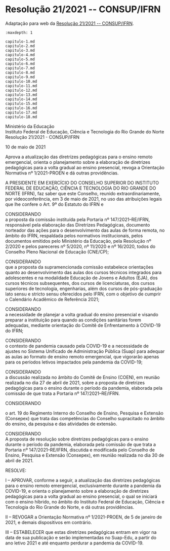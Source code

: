 # Resolução 21/2021 -- CONSUP/IFRN

Adaptação para web da [Resolução 21/2021 -- CONSUP/IFRN](https://portal.ifrn.edu.br/conselhos/consup/resolucoes/2021/resolucao-no-21-2021/view).



```{toctree}
:maxdepth: 1

capitulo-1.md
capitulo-2.md
capitulo-3.md
capitulo-4.md
capitulo-5.md
capitulo-6.md
capitulo-7.md
capitulo-8.md
capitulo-9.md
capitulo-10.md
capitulo-11.md
capitulo-12.md
capitulo-13.md
capitulo-14.md
capitulo-15.md
capitulo-16.md
capitulo-17.md
capitulo-18.md
```

Ministério da Educação  
Instituto Federal de Educação, Ciência e Tecnologia do Rio Grande do Norte  
Resolução 21/2021 - CONSUP/IFRN

10 de maio de 2021

Aprova a atualização das diretrizes pedagógicas para o ensino remoto emergencial, orienta o
planejamento sobre a elaboração de diretrizes pedagógicas para a volta gradual ao ensino
presencial, revoga a Orientação Normativa nº 1/2021-PROEN e dá outras providências.

A PRESIDENTE EM EXERCÍCIO DO CONSELHO SUPERIOR DO INSTITUTO FEDERAL DE
EDUCAÇÃO, CIÊNCIA E TECNOLOGIA DO RIO GRANDE DO NORTE (IFRN), faz saber que este
Conselho, reunido extraordinariamente, por videoconferência, em 3 de maio de 2021, no uso das atribuições legais
que lhe confere o Art. 9º do Estatuto do IFRN e

CONSIDERANDO  
a proposta da comissão instituída pela Portaria nº 147/2021–RE/IFRN, responsável pela elaboração das Diretrizes
Pedagógicas, documento norteador das ações para o desenvolvimento das aulas de forma remota, no âmbito do
IFRN, respaldada pelos normativos institucionais, pelos documentos emitidos pelo Ministério da Educação, pela
Resolução nº 2/2020 e pelos pareceres nº 5/2020, nº 11/2020 e nº 16/2020, todos do Conselho Pleno Nacional de
Educação (CNE/CP);

CONSIDERANDO  
que a proposta da supramencionada comissão estabelece orientações quanto ao desenvolvimento das aulas dos
cursos técnicos integrados para adolescentes e na modalidade Educação de Jovens e Adultos (EJA), dos cursos
técnicos subsequentes, dos cursos de licenciaturas, dos cursos superiores de tecnologia, engenharias, além dos
cursos de pós-graduação lato sensu e stricto sensu oferecidos pelo IFRN, com o objetivo de cumprir o Calendário
Acadêmico de Referência 2021;

CONSIDERANDO  
a necessidade de planejar a volta gradual do ensino presencial e visando preparar a instituição para quando as
condições sanitárias forem adequadas, mediante orientação do Comitê de Enfrentamento à COVID-19 do IFRN;

CONSIDERANDO  
o contexto de pandemia causado pela COVID-19 e a necessidade de ajustes no Sistema Unificado de Administração
Pública (Suap) para adequar as aulas ao formato de ensino remoto emergencial, que vigorarão apenas para os
períodos letivos impactados pela pandemia da COVID-19;

CONSIDERANDO  
a discussão realizada no âmbito do Comitê de Ensino (COEN), em reunião realizada no dia 27 de abril de 2021,
sobre a proposta de diretrizes pedagógicas para o ensino durante o período da pandemia, elaborada pela comissão
de que trata a Portaria nº 147/2021–RE/IFRN.

CONSIDERANDO  

o art. 19 do Regimento Interno do Conselho de Ensino, Pesquisa e Extensão (Consepex) que trata das competências
do Conselho supracitado no âmbito do ensino, da pesquisa e das atividades de extensão.

CONSIDERANDO  
A proposta de resolução sobre diretrizes pedagógicas para o ensino durante o período da pandemia, elaborada pela
comissão de que trata a Portaria nº 147/2021–RE/IFRN, discutida e modificada pelo Conselho de Ensino, Pesquisa
e Extensão (Consepex), em reunião realizada no dia 30 de abril de 2021.

RESOLVE:

I – APROVAR, conforme a seguir, a atualização das diretrizes pedagógicas para o ensino remoto emergencial,
exclusivamente durante a pandemia da COVID-19, e orienta o planejamento sobre a elaboração de diretrizes
pedagógicas para a volta gradual ao ensino presencial, o qual se iniciará com o ensino híbrido, no âmbito do
Instituto Federal de Educação, Ciência e Tecnologia do Rio Grande do Norte, e dá outras providências.  

II – REVOGAR a Orientação Normativa nº 1/2021-PROEN, de 5 de janeiro de 2021, e demais dispositivos em
contrário.  

III – ESTABELECER que estas diretrizes pedagógicas entram em vigor na data de sua publicação e serão
implementadas no Suap-Edu, a partir do ano letivo 2021 e até enquanto perdurar a pandemia da COVID-19.
